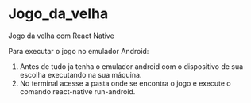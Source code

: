 # Jogo_da_velha
Jogo da velha com React Native

Para executar o jogo no emulador Android:
1. Antes de tudo ja tenha o emulador android com o dispositivo de sua escolha executando na sua máquina.
2. No terminal acesse a pasta onde se encontra o jogo e execute o comando react-native run-android.

